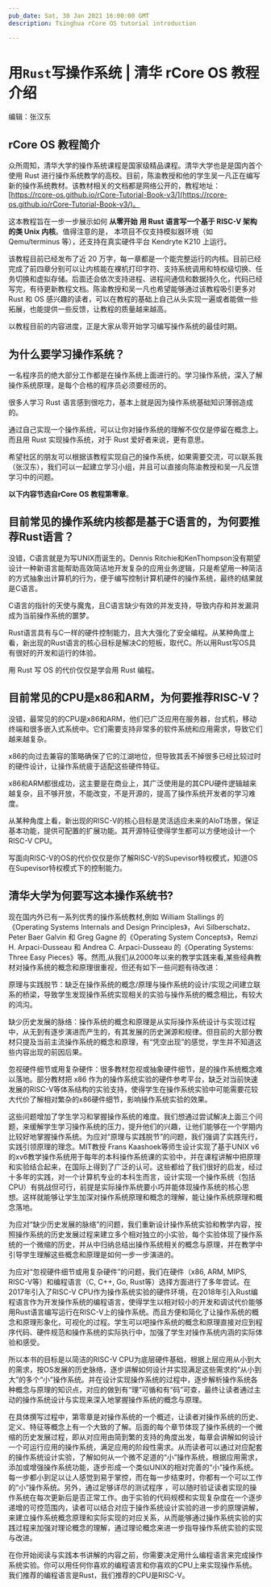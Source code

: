 ```yaml
---
pub_date: Sat, 30 Jan 2021 16:00:00 GMT
description: Tsinghua rCore OS tutorial introduction

---
```


# 用`Rust`写操作系统 | 清华 rCore OS 教程介绍

编辑：张汉东

## rCore OS 教程简介

众所周知，清华大学的操作系统课程是国家级精品课程。清华大学也是是国内首个使用 Rust 进行操作系统教学的高校。目前，陈渝教授和他的学生吴一凡正在编写新的操作系统教材。该教材相关的文档都是网络公开的，教程地址：[https://rcore-os.github.io/rCore-Tutorial-Book-v3/](https://rcore-os.github.io/rCore-Tutorial-Book-v3/)。

这本教程旨在一步一步展示如何 **从零开始** **用 Rust 语言写一个基于 RISC-V 架构的类 Unix 内核**。值得注意的是， 本项目不仅支持模拟器环境（如 Qemu/terminus 等），还支持在真实硬件平台 Kendryte K210 上运行。

该教程目前已经发布了近 20 万字，每一章都是一个能完整运行的内核。目前已经完成了前四章分别可以让内核能在裸机打印字符、支持系统调用和特权级切换、任务切换和虚拟存储。后面还会依次支持进程、进程间通信和数据持久化，代码已经写完，有待更新教程文档。陈渝教授和吴一凡也希望能够通过该教程吸引更多对 Rust 和 OS 感兴趣的读者，可以在教程的基础上自己从头实现一遍或者能做一些拓展，也能提供一些反馈，让教程的质量越来越高。

以教程目前的内容进度，正是大家从零开始学习编写操作系统的最佳时期。

## 为什么要学习操作系统？

一名程序员的绝大部分工作都是在操作系统上面进行的。学习操作系统，深入了解操作系统原理，是每个合格的程序员必须要经历的。

很多人学习 Rust 语言感到很吃力，基本上就是因为操作系统基础知识薄弱造成的。

通过自己实现一个操作系统，可以让你对操作系统的理解不仅仅是停留在概念上。而且用 Rust 实现操作系统，对于 Rust 爱好者来说，更有意思。

希望社区的朋友可以根据该教程实现自己的操作系统，如果需要交流，可以联系我（张汉东），我们可以一起建立学习小组，并且可以直接向陈渝教授和吴一凡反馈学习中的问题。

**以下内容节选自rCore OS 教程第零章**。

## 目前常见的操作系统内核都是基于C语言的，为何要推荐Rust语言？

没错，C语言就是为写UNIX而诞生的。Dennis Ritchie和KenThompson没有期望设计一种新语言能帮助高效简洁地开发复杂的应用业务逻辑，只是希望用一种简洁的方式抽象出计算机的行为，便于编写控制计算机硬件的操作系统，最终的结果就是C语言。

C语言的指针的天使与魔鬼，且C语言缺少有效的并发支持，导致内存和并发漏洞成为当前操作系统的噩梦。

Rust语言具有与C一样的硬件控制能力，且大大强化了安全编程。从某种角度上看，新出现的Rust语言的核心目标是解决C的短板，取代C。所以用Rust写OS具有很好的开发和运行的体验。

用 Rust 写 OS 的代价仅仅是学会用 Rust 编程。

## 目前常见的CPU是x86和ARM，为何要推荐RISC-V？

没错，最常见的的CPU是x86和ARM，他们已广泛应用在服务器，台式机，移动终端和很多嵌入式系统中。它们需要支持非常多的软件系统和应用需求，导致它们越来越复杂。

x86的向过去兼容的策略确保了它的江湖地位，但导致其丢不掉很多已经比较过时的硬件设计，让操作系统疲于适配这些硬件特征。

x86和ARM都很成功，这主要是在商业上，其广泛使用是的其CPU硬件逻辑越来越复杂，且不够开放，不能改变，不是开源的，提高了操作系统开发者的学习难度。

从某种角度上看，新出现的RISC-V的核心目标是灵活适应未来的AIoT场景，保证基本功能，提供可配置的扩展功能。其开源特征使得学生都可以方便地设计一个RISC-V CPU。

写面向RISC-V的OS的代价仅仅是你了解RISC-V的Supevisor特权模式，知道OS在Supevisor特权模式下的控制能力。

## 清华大学为何要写这本操作系统书?

现在国内外已有一系列优秀的操作系统教材,例如 William Stallings 的《Operating Systems Internals and Design Principles》，Avi Silberschatz、Peter Baer Galvin 和 Greg Gagne 的《Operating System Concepts》，Remzi H. Arpaci-Dusseau 和 Andrea C. Arpaci-Dusseau 的《Operating Systems: Three Easy Pieces》等。然而,从我们从2000年以来的教学实践来看,某些经典教材对操作系统的概念和原理很重视，但还有如下一些问题有待改进：

原理与实践脱节：缺乏在操作系统的概念/原理与操作系统的设计/实现之间建立联系的桥梁，导致学生发现操作系统实现相关的实验与操作系统的概念相比，有较大的鸿沟。

缺少历史发展的脉络：操作系统的概念和原理是从实际操作系统设计与实现过程中，从无到有逐步演进而产生的，有其发展的历史渊源和规律。但目前的大部分教材只提及当前主流操作系统的概念和原理，有“凭空出现”的感觉，学生并不知道这些内容出现的前因后果。

忽视硬件细节或用复杂硬件：很多教材忽视或抽象硬件细节，是的操作系统概念难以落地。部分教材把 x86 作为的操作系统实验的硬件参考平台，缺乏对当前快速发展的RISC-V等体系结构的实验支持，使得学生在操作系统实验中可能需要花较大代价了解相对繁杂的x86硬件细节，影响操作系统实验的效果。

这些问题增加了学生学习和掌握操作系统的难度。我们想通过尝试解决上面三个问题，来缓解学生学习操作系统的压力，提升他们的兴趣，让他们能够在一个学期内比较好地掌握操作系统。为应对“原理与实践脱节”的问题，我们强调了实践先行，实践引领原理的理念。MIT教授 Frans Kaashoek等师生设计实现了基于UNIX v6的xv6教学操作系统用于每年的本科操作系统课的实验中，并在课程讲解中把原理和实验结合起来，在国际上得到了广泛的认可。这些都给了我们很好的启发，经过十多年的实践，对一个计算机专业的本科生而言，设计实现一个操作系统（包括CPU）有挑战但可行，前提是实际操作系统要小巧并能体现操作系统的核心思想。这样就能够让学生加深对操作系统原理和概念的理解，能让操作系统原理和概念落地。

为应对“缺少历史发展的脉络”的问题，我们重新设计操作系统实验和教学内容，按照操作系统的历史发展过程来建立多个相对独立的小实验，每个实验体现了操作系统的一个微缩的历史，并从中归纳总结出操作系统相关的概念与原理，并在教学中引导学生理解这些概念和原理是如何一步一步演进的。

为应对“忽视硬件细节或用复杂硬件”的问题，我们在硬件（x86, ARM, MIPS, RISC-V等）和编程语言（C, C++, Go, Rust等）选择方面进行了多年尝试。在2017年引入了RISC-V CPU作为操作系统实验的硬件环境，在2018年引入Rust编程语言作为开发操作系统的编程语言，使得学生以相对较小的开发和调试代价能够用Rust语言编写运行在RISC-V上的操作系统。而且方便和简化了让操作系统的概念和原理形象化，可视化的过程。学生可以吧操作系统的概念和原理直接对应到程序代码、硬件规范和操作系统的实际执行中，加强了学生对操作系统内涵的实际体验和感受。

所以本书的目标是以简洁的RISC-V CPU为底层硬件基础，根据上层应用从小到大的需求，按OS发展的历史脉络，逐步讲解如何设计并实现满足这些需求的“从小到大”的多个“小”操作系统。并在设计实现操作系统的过程中，逐步解析操作系统各种概念与原理的知识点，对应的做到有“理”可循和有“码”可查，最终让读者通过主动的操作系统设计与实现来深入地掌握操作系统的概念与原理。

在具体撰写过程中，第零章是对操作系统的一个概述，让读者对操作系统的历史、定义、特征等概念上有一个大致的了解。后面的每个章节体现了操作系统的一个微缩的历史发展过程，即从对应用由简到繁的支持的角度出发，每章会讲解如何设计一个可运行应用的操作系统，满足应用的阶段性需求。从而读者可以通过对应配套的操作系统设计实验，了解如何从一个微不足道的“小”操作系统，根据应用需求，添加或增强操作系统功能，逐步形成一个类似UNIX的相对完善的“小”操作系统。每一步都小到足以让人感觉到易于掌控，而在每一步结束时，你都有一个可以工作的“小”操作系统。另外，通过足够详尽的测试程序 ，可以随时验证读者实现的操作系统在每次更新后是否正常工作。由于实验的代码规模和实现复杂度在一个逐步递增的可控范围内，读者可以结合对应于操作系统设计实验的进一步的原理讲解，来建立操作系统概念原理和实际实现的对应关系，从而能够通过操作系统实验的实践过程来加强对理论概念的理解，通过理论概念来进一步指导操作系统实验的实现与改进。

在你开始阅读与实践本书讲解的内容之前，你需要决定用什么编程语言来完成操作系统实验。你可以用任何你喜欢的编程语言和你喜欢的CPU上来实现操作系统。我们推荐的编程语言是Rust，我们推荐的CPU是RISC-V。



